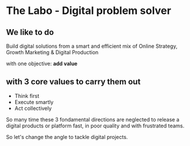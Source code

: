 # The Labo - Digital problem solver

## We like to do

Build digital solutions from a smart and efficient mix of Online Strategy, Growth Marketing & Digital Production 

with one objective: **add value**

## with 3 core values to carry them out

- Think first
- Execute smartly
- Act collectively

So many time these 3 fondamental directions are neglected to release a digital products or platform fast, in poor quality and with frustrated teams. 

So let's change the angle to tackle digital projects. 

